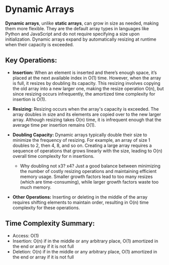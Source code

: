 # Dynamic Arrays

**Dynamic arrays**, unlike **static arrays**, can grow in size as needed, making them more flexible. They are the default array types in languages like Python and JavaScript and do not require specifying a size upon initialization. Dynamic arrays expand by automatically resizing at runtime when their capacity is exceeded.

## Key Operations:
* **Insertion:** When an element is inserted and there’s enough space, it’s placed at the next available index in O(1) time. However, when the array is full, it resizes by doubling its capacity. This resizing involves copying the old array into a new larger one, making the resize operation O(n), but since resizing occurs infrequently, the amortized time complexity for insertion is O(1).

* **Resizing:** Resizing occurs when the array's capacity is exceeded. The array doubles in size and its elements are copied over to the new larger array. Although resizing takes O(n) time, it is infrequent enough that the average time per insertion remains O(1).

* **Doubling Capacity:** Dynamic arrays typically double their size to minimize the frequency of resizing. For example, an array of size 1 doubles to 2, then 4, 8, and so on. Creating a large array requires a sequence of operations that grows linearly with the size, leading to O(n) overall time complexity for n insertions.
  * Why doubling not x3? x4? Just a good balance between minimizing the number of costly resizing operations and maintaining efficient memory usage. Smaller growth factors lead to too many resizes (which are time-consuming), while larger growth factors waste too much memory. 

* **Other Operations:** Inserting or deleting in the middle of the array requires shifting elements to maintain order, resulting in O(n) time complexity for these operations.

## Time Complexity Summary:
- Access: O(1)
- Insertion: O(n) if in the middle or any arbitrary place, O(1) amortized in the end or array if it is not full
- Deletion: O(n) if in the middle or any arbitrary place, O(1) amortized in the end or array if it is not full
